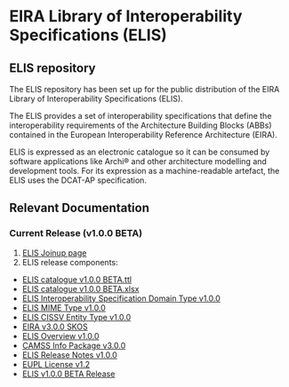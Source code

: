 # EIRA Library of Interoperability Specifications (ELIS)

## ELIS repository
The ELIS repository has been set up for the public distribution of the EIRA Library of Interoperability Specifications (ELIS). 

The ELIS provides a set of interoperability specifications that define the interoperability requirements of the Architecture Building Blocks (ABBs) contained in the European Interoperability Reference Architecture (EIRA). 

ELIS is expressed as an electronic catalogue so it can be consumed by software applications like Archi® and other architecture modelling and development tools. For its expression as a machine-readable artefact, the ELIS uses the DCAT-AP specification.

## Relevant Documentation
### Current Release (v1.0.0 BETA)

1. [ELIS Joinup page](https://joinup.ec.europa.eu/solution/elis)
2. ELIS release components:
* [ELIS catalogue v1.0.0 BETA.ttl](https://github.com/isa-camss/ELIS/blob/master/ELIS_catalogue_v1.0.0_BETA.ttl)
* [ELIS catalogue v1.0.0 BETA.xlsx](https://github.com/isa-camss/ELIS/blob/master/ELIS%20v1.0.0%20BETA.xlsx)
* [ELIS Interoperability Specification Domain Type v1.0.0](https://github.com/isa-camss/ELIS/blob/master/ELIS_InteroperabilitySpecificationDomainType_v1.0.0.ttl)
* [ELIS MIME Type v1.0.0](https://github.com/isa-camss/ELIS/blob/master/ELIS_MIMEType_v1.0.0.ttl)
* [ELIS CISSV Entity Type v1.0.0](https://github.com/isa-camss/ELIS/blob/master/ELIS_CISSV_EntityType_v1.0.0.ttl)
* [EIRA v3.0.0 SKOS](https://github.com/isa-camss/ELIS/blob/master/EIRA_v3_0_0_SKOS.rdf)
* [ELIS Overview v1.0.0](https://github.com/isa-camss/ELIS/blob/master/ELIS_Overview_v1.0.0.pdf)
* [CAMSS Info Package v3.0.0](https://github.com/isa-camss/ELIS/blob/master/CAMSS_info_package_v3.0.0.pdf)
* [ELIS Release Notes v1.0.0](https://github.com/isa-camss/ELIS/blob/master/ELIS_Release_Notes_v1.0.0.pdf)
* [EUPL License v1.2](https://github.com/isa-camss/ELIS/blob/master/EUPL%20v1.2.pdf)
* [ELIS v1.0.0 BETA Release](https://github.com/isa-camss/ELIS/blob/master/ELIS_v1.0.0_BETA_Release.zip)
  
